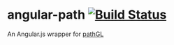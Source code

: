 # angular-path [![Build Status](https://travis-ci.org/gdi2290/angular-path.png?branch=master)](https://travis-ci.org/gdi2290/angular-path)
An Angular.js wrapper for [pathGL](https://github.com/adnan-wahab/pathgl)
